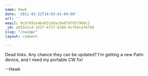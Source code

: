 ```yaml
---
name: Hawk
date: '2011-03-22T14:03:41-04:00'
url: ''
email: 0cb7891e4ba931d9ac0e0797937909c2
_id: ab55e1cd-1b2f-4737-828d-9cf69caf6f4d
slug: "/cwimp/"
layout: comment

---
```


Dead links.  Any chance they can be updated?  I'm getting a new Palm device, and I need my portable CW fix!

--Hawk
